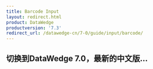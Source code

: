 ```yaml
---
title: Barcode Input
layout: redirect.html
product: DataWedge
productversion: '7.3'
redirect_url: /datawedge-cn/7-0/guide/input/barcode/
---
```


## 切换到DataWedge 7.0，最新的中文版...



